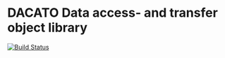 # DACATO Data access- and transfer object library

[![Build
Status](http://athos.web-platz.de:8080/buildStatus/icon?job=dacato)](http://github.com/Adar/dacato/)
